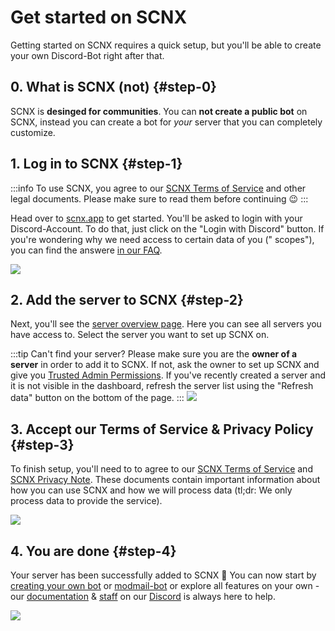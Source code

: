 # Get started on SCNX

Getting started on SCNX requires a quick setup, but you'll be able to create your own Discord-Bot right after that.

## 0. What is SCNX (not) {#step-0}

SCNX is **desinged for communities**. You can __**not create a public bot**__ on SCNX, instead you can create a bot for
*your* server that you can completely customize.

## 1. Log in to SCNX {#step-1}

:::info
To use SCNX, you agree to our [SCNX Terms of Service](https://sc-net.work/scnx-tos) and other legal documents. Please
make sure to read them before continuing :wink:
:::

Head over to [scnx.app](https://scnx.app) to get started. You'll be asked to login with your Discord-Account. To do
that, just click on the "Login with Discord" button. If you're wondering why we need access to certain data of you ("
scopes"), you can find the answere [in our FAQ](./scnx/account-and-billing/faq#discord-access).

![](@site/docs/assets/setup/setup-1.png)

## 2. Add the server to SCNX {#step-2}

Next, you'll see the [server overview page](https://scnx.app/user/guilds). Here you can see all servers you have access
to. Select the server you want to set up SCNX on.

:::tip Can't find your server?
Please make sure you are the **owner of a server** in order to add it to SCNX. If not, ask the owner to set up SCNX and
give you [Trusted Admin Permissions](scnx/guilds/trusted-admins). If you've recently created a server and it is not
visible in the dashboard, refresh the server list using the "Refresh data" button on the bottom of the page.
:::
![](@site/docs/assets/setup/setup-2.png)

## 3. Accept our Terms of Service & Privacy Policy {#step-3}

To finish setup, you'll need to to agree to our [SCNX Terms of Service](https://sc-net.work/scnx-tos)
and [SCNX Privacy Note](https://sc-net.work/scnx-privacy). These documents contain important information about how you
can use SCNX and how we will process data (tl;dr: We only process data to provide the service).

![](@site/docs/assets/setup/setup-4.png)

## 4. You are done {#step-4}

Your server has been successfully added to SCNX :tada:
You can now start by [creating your own bot](custom-bot) or [modmail-bot](modmail) or explore all features on your own -
our [documentation](/) & [staff](https://scnx.app/help) on our [Discord](https://sc-net.work/dc) is always here to help.

![](@site/docs/assets/setup/setup-5.png)